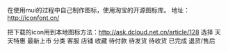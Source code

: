 在使用mui的过程中自己制作图标，使用淘宝的开源图标库。 地址：http://iconfont.cn/

把下载的icon用到本地图标方法：http://ask.dcloud.net.cn/article/128
选择
天天特惠
最新上市
分类
客服
店铺
收藏
待付款
待发货
待收货
已完成
退货/售后


